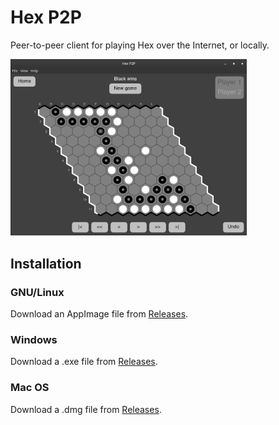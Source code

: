 # Hex P2P

Peer-to-peer client for playing Hex over the Internet, or locally.

<img src=".erb/img/screenshot.png" width="75%" />

## Installation

### GNU/Linux

Download an AppImage file from [Releases](https://github.com/kevinsung/hexp2p/releases).

### Windows

Download a .exe file from [Releases](https://github.com/kevinsung/hexp2p/releases).

### Mac OS

Download a .dmg file from [Releases](https://github.com/kevinsung/hexp2p/releases).
